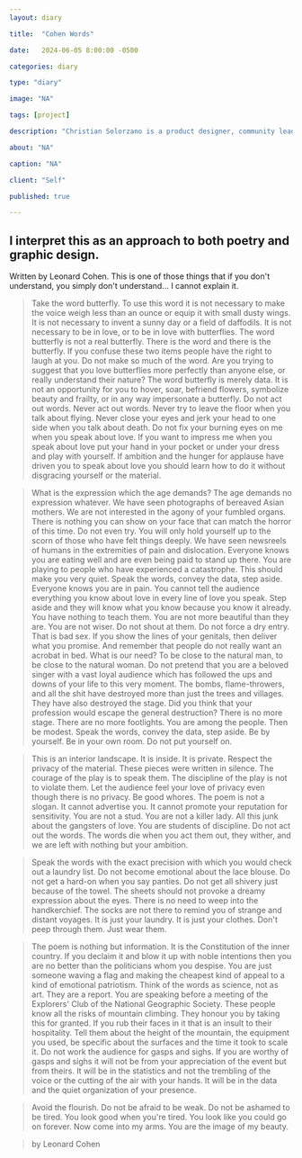 ```yaml
---
layout: diary

title:  "Cohen Words"

date:   2024-06-05 8:00:00 -0500

categories: diary

type: "diary"

image: "NA"

tags: [project]

description: "Christian Solorzano is a product designer, community leader, educator, and podcast host."

about: "NA"

caption: "NA"

client: "Self"

published: true

---
```


## I interpret this as an approach to both poetry and graphic design.

Written by Leonard Cohen. This is one of those things that if you don't understand, you simply don't understand... I 
cannot explain it.

> Take the word butterfly. To use this word it is not necessary to make the voice weigh less than an ounce or equip 
> it with small dusty wings. It is not necessary to invent a sunny day or a field of daffodils. It is not necessary to be in love, or to be in love with butterflies. The word butterfly is not a real butterfly. There is the word and there is the butterfly. If you confuse these two items people have the right to laugh at you. Do not make so much of the word. Are you trying to suggest that you love butterflies more perfectly than anyone else, or really understand their nature? The word butterfly is merely data. It is not an opportunity for you to hover, soar, befriend flowers, symbolize beauty and frailty, or in any way impersonate a butterfly. Do not act out words. Never act out words. Never try to leave the floor when you talk about flying. Never close your eyes and jerk your head to one side when you talk about death. Do not fix your burning eyes on me when you speak about love. If you want to impress me when you speak about love put your hand in your pocket or under your dress and play with yourself. If ambition and the hunger for applause have driven you to speak about love you should learn how to do it without disgracing yourself or the material.

> What is the expression which the age demands? The age demands no expression whatever. We have seen photographs of 
> bereaved Asian mothers. We are not interested in the agony of your fumbled organs. There is nothing you can show on your face that can match the horror of this time. Do not even try. You will only hold yourself up to the scorn of those who have felt things deeply. We have seen newsreels of humans in the extremities of pain and dislocation. Everyone knows you are eating well and are even being paid to stand up there. You are playing to people who have experienced a catastrophe. This should make you very quiet. Speak the words, convey the data, step aside. Everyone knows you are in pain. You cannot tell the audience everything you know about love in every line of love you speak. Step aside and they will know what you know because you know it already. You have nothing to teach them. You are not more beautiful than they are. You are not wiser. Do not shout at them. Do not force a dry entry. That is bad sex. If you show the lines of your genitals, then deliver what you promise. And remember that people do not really want an acrobat in bed. What is our need? To be close to the natural man, to be close to the natural woman. Do not pretend that you are a beloved singer with a vast loyal audience which has followed the ups and downs of your life to this very moment. The bombs, flame-throwers, and all the shit have destroyed more than just the trees and villages. They have also destroyed the stage. Did you think that your profession would escape the general destruction? There is no more stage. There are no more footlights. You are among the people. Then be modest. Speak the words, convey the data, step aside. Be by yourself. Be in your own room. Do not put yourself on.

> This is an interior landscape. It is inside. It is private. Respect the privacy of the material. These pieces were 
written in silence. The courage of the play is to speak them. The discipline of the play is not to violate them. Let the audience feel your love of privacy even though there is no privacy. Be good whores. The poem is not a slogan. It cannot advertise you. It cannot promote your reputation for sensitivity. You are not a stud. You are not a killer lady. All this junk about the gangsters of love. You are students of discipline. Do not act out the words. The words die when you act them out, they wither, and we are left with nothing but your ambition.

> Speak the words with the exact precision with which you would check out a laundry list. Do not become emotional 
> about the lace blouse. Do not get a hard-on when you say panties. Do not get all shivery just because of the towel. The sheets should not provoke a dreamy expression about the eyes. There is no need to weep into the handkerchief. The socks are not there to remind you of strange and distant voyages. It is just your laundry. It is just your clothes. Don't peep through them. Just wear them.

> The poem is nothing but information. It is the Constitution of the inner country. If you declaim it and blow it up 
> with noble intentions then you are no better than the politicians whom you despise. You are just someone waving a flag and making the cheapest kind of appeal to a kind of emotional patriotism. Think of the words as science, not as art. They are a report. You are speaking before a meeting of the Explorers' Club of the National Geographic Society. These people know all the risks of mountain climbing. They honour you by taking this for granted. If you rub their faces in it that is an insult to their hospitality. Tell them about the height of the mountain, the equipment you used, be specific about the surfaces and the time it took to scale it. Do not work the audience for gasps and sighs. If you are worthy of gasps and sighs it will not be from your appreciation of the event but from theirs. It will be in the statistics and not the trembling of the voice or the cutting of the air with your hands. It will be in the data and the quiet organization of your presence.

> Avoid the flourish. Do not be afraid to be weak. Do not be ashamed to be tired. You look good when you're tired. 
> You look like you could go on forever. Now come into my arms. You are the image of my beauty.

> by Leonard Cohen